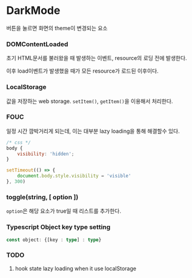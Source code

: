 # DarkMode

버튼을 눌르면 화면의 theme이 변경되는 요소

### DOMContentLoaded

초기 HTML문서를 불러왔을 때 발생하는 이벤트, resource의 로딩 전에 발생한다.

이후 load이벤트가 발생했을 때가 모든 resource가 로드된 이후이다.

### LocalStorage

값을 저장하는 web storage. `setItem()`, `getItem()`을 이용해서 처리한다.

### FOUC

일정 시간 깜박거리게 되는데, 이는 대부분 lazy loading을 통해 해결할수 있다.
```javascript
/* css */
body {
    visibility: 'hidden';
}

setTimeout(() => {
    document.body.style.visibility = 'visible'
}, 300)
```

### toggle(string, [ option ])

`option`은 해당 요소가 true일 때 리스트를 추가한다.

### Typescript Object key type setting
```typescript
const object: {[key : type] : type}
```

### TODO
1. hook state lazy loading when it use localStorage